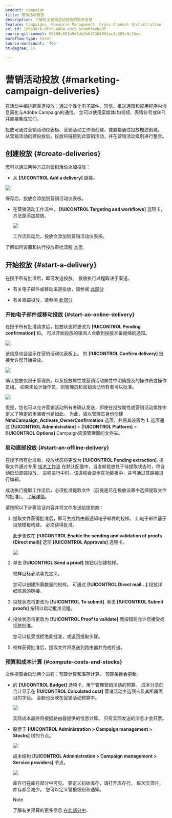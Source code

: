 ```yaml
---
product: campaign
title: 营销活动投放
description: 了解有关营销活动投放的更多信息
feature: Campaigns, Resource Management, Cross Channel Orchestration
exl-id: 1d9638cb-0fc9-4d04-a9c5-bcab8f4ebe95
source-git-commit: 50688c051b9d8de2b642384963ac1c685c0c33ee
workflow-type: tm+mt
source-wordcount: '706'
ht-degree: 1%

---
```


# 营销活动投放 {#marketing-campaign-deliveries}

在活动中编排跨渠道投放：通过个性化电子邮件、短信、推送通知和应用程序内消息简化与Adobe Campaign的通信。 您可以使用富媒体(如视频、表情符号或GIF)并直接集成它们。

投放可通过营销活动仪表板、营销活动工作流创建，或直接通过投放概述创建。 从营销活动创建投放后，投放将链接到此营销活动，并在营销活动级别进行整合。

## 创建投放 {#create-deliveries}

您可以通过两种方式向营销活动添加投放：

* 从 **[!UICONTROL Add a delivery]** 链接。

![](assets/campaign_op_add_delivery.png)

保存后，投放会添加到营销活动仪表板。

* 在营销活动工作流中， **[!UICONTROL Targeting and workflows]** 选项卡，方法是添加投放。

   ![](assets/campaign-wf-delivery.png)

   工作流启动后，投放会添加到营销活动仪表板。

了解如何设置和执行投放审批流程 [本页](marketing-campaign-approval.md).

## 开始投放 {#start-a-delivery}

在授予所有批准后，即可发送投放。 投放执行过程取决于渠道。

* 有关电子邮件或移动渠道投放，请参阅 [此部分](#start-an-online-delivery)

* 有关直邮投放，请参阅 [此部分](#start-an-offline-delivery)

### 开始电子邮件或移动投放 {#start-an-online-delivery}

在授予所有批准请求后，投放状态将更改为 **[!UICONTROL Pending confirmation]** 和。 可以开始投放的审阅人会收到投放准备就绪的通知。

![](assets/confirm-delivery.png)

该信息也会显示在营销活动仪表板上。 的 **[!UICONTROL Confirm delivery]** 链接允许您开始投放。

![](assets/confirm-delivery-from-dashboard.png)

确认投放仅限于管理员，以及投放属性或营销活动属性中明确提及的操作员或操作员组。 如果未设计操作员，则管理员和营销活动所有者可以批准。

![](assets/select-delivery-reviewers.png)

但是，您也可以允许营销活动所有者确认发送，即使在投放属性或营销活动属性中定义了特定的审阅者也是如此。 为此，请以管理员身份创建 **NmsCampaign_Activate_OwnerConfirmation** 选项，并将其设置为 **1**. 选项通过 **[!UICONTROL Administration]** > **[!UICONTROL Platform]** > **[!UICONTROL Options]** Campaign资源管理器的文件夹。


### 启动直邮投放 {#start-an-offline-delivery}

在授予所有批准后，投放状态将更改为 **[!UICONTROL Pending extraction]**. 提取文件通过专用 [技术工作流](../workflow/technical-workflows.md) 在默认配置中，当直邮投放处于待提取状态时，将自动启动直邮投放。 进程进行中时，该进程会显示在功能板中，并可通过其链接进行编辑。

成功执行提取工作流后，必须批准提取文件（前提是已在投放设置中选择提取文件的批准）。 [了解详情](marketing-campaign-approval.md#approving-an-extraction-file)。

请按照以下步骤验证内容并将文件发送给提供商：

1. 提取文件获得批准后，即可生成路由器通知电子邮件的校样。 此电子邮件基于投放模板构建。 必须获得批准。

   此步骤仅在 **[!UICONTROL Enable the sending and validation of proofs (Direct mail)]** 选项 **[!UICONTROL Approvals]** 选项卡。

   ![](assets/enable-proof-validation.png)

1. 单击 **[!UICONTROL Send a proof]** 按钮以创建校样。

   校样目标必须事先定义。

   您可以创建所需数量的校样。 可通过 **[!UICONTROL Direct mail...]** 投放详细信息的链接。

1. 投放状态将更改为 **[!UICONTROL To submit]**. 单击 **[!UICONTROL Submit proofs]** 按钮以启动批准流程。

1. 投放状态将更改为 **[!UICONTROL Proof to validate]** 而按钮则允许您接受或拒绝批准。

   您可以接受或拒绝此批准，或返回提取步骤。

1. 校样获得批准后，提取文件将发送到路由器并完成传送。

### 预算和成本计算 {#compute-costs-and-stocks}

文件提取会启动两个进程：预算计算和库存计算。 预算条目会更新。

* 的 **[!UICONTROL Budget]** 选项卡，用于管理营销活动的预算。 成本分录的合计显示在 **[!UICONTROL Calculated cost]** 营销活动主选项卡及其所属项目的字段。 金额也反映在促销活动预算中。

   ![](assets/campaign-budget-tab.png)

   实际成本最终将根据路由器提供的信息计算。 只有实际发送的消息才会开票。

* 股票于 **[!UICONTROL Administration > Campaign management > Stocks]** 树的节点。

   ![](assets/campaign-stocks.png)

   成本结构 **[!UICONTROL Administration > Campaign management > Service providers]** 节点。

   ![](assets/campaign-service-providers.png)

   库存行在库存部分中可见。 要定义初始库存，请打开库存行。 每次交货时，库存都会减少。 您可以定义警报级别和通知。


   >[!NOTE]
   >
   >了解有关预算的更多信息 [在此部分中](providers--stocks-and-budgets.md).
